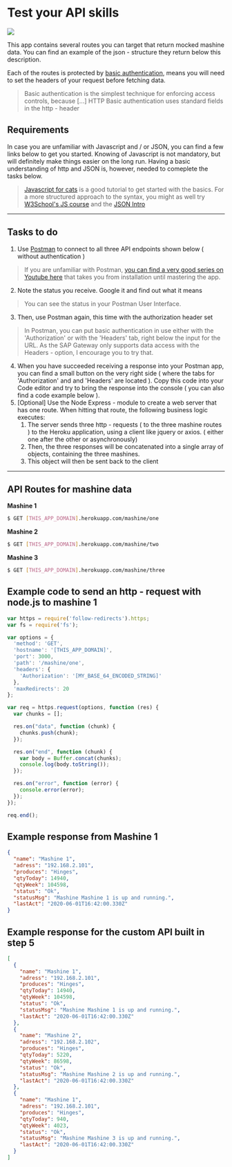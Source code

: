# Test your API skills
![](https://external-content.duckduckgo.com/iu/?u=https%3A%2F%2Faltametrics.com%2Fassets%2Fimages%2Fdevelopers%2Fapi-library-banner-670x200.png&f=1&nofb=1)

This app contains several routes you can target that return mocked mashine data. You can find an example of the json - structure they return below this description. 

Each of the routes is protected by [basic authentication](https://en.wikipedia.org/wiki/Basic_access_authentication), means you will need to set the headers of your request before fetching data. 

> Basic authentication is the simplest technique for enforcing access controls, because [...] HTTP Basic authentication uses standard fields in the http - header

## Requirements

In case you are unfamiliar with Javascript and / or JSON, you can find a few links below to get you started. Knowing of Javascript is not mandatory, but will definitely make things easier on the long run. Having a basic understanding of http and JSON is, however, needed to comeplete the tasks below. 

> [Javascript for cats](http://jsforcats.com/) is a good tutorial to get started with the basics. For a more structured approach to the syntax, you might as well try [W3School's JS course](https://www.w3schools.com/js/) and the [JSON Intro](https://www.w3schools.com/js/js_json_intro.asp)

---

## Tasks to do

1. Use [Postman](https://www.postman.com/) to connect to all three API endpoints shown below ( without authentication )

> If you are unfamiliar with Postman, [you can find a very good series on Youtube here](https://www.youtube.com/watch?v=juldrxDrSH0&list=PLhW3qG5bs-L-oT0GenwPLcJAPD_SiFK3C) that takes you from installation until mastering the app.

2. Note the status you receive. Google it and find out what it means

> You can see the status in your Postman User Interface.

3. Then, use Postman again, this time with the authorization header set

> In Postman, you can put basic authentication in use either with the 'Authorization' or with the 'Headers' tab, right below the input for the URL. As the SAP Gateway only supports data access with the Headers - option, I encourage you to try that.

4. When you have succeeded receiving a response into your Postman app, you can find a small button on the very right side ( where the tabs for 'Authorization' and and 'Headers' are located ). Copy this code into your Code editor and try to bring the response into the console ( you can also find a code example below ).
5. [Optional] Use the Node Express - module to create a web server that has one route. When hitting that route, the following business logic executes: 
   1. The server sends three http - requests ( to the three mashine routes ) to the Heroku application, using a client like jquery or axios. ( either one after the other or asynchronously)
   2. Then, the three responses will be concatenated into a single array of objects, containing the three mashines.
   3. This object will then be sent back to the client

---

## API Routes for mashine data

**Mashine 1**
```sh
$ GET [THIS_APP_DOMAIN].herokuapp.com/mashine/one
```

**Mashine 2**
```sh
$ GET [THIS_APP_DOMAIN].herokuapp.com/mashine/two
```

**Mashine 3**
```sh
$ GET [THIS_APP_DOMAIN].herokuapp.com/mashine/three
```

## Example code to send an http - request with node.js to mashine 1

```javascript
var https = require('follow-redirects').https;
var fs = require('fs');

var options = {
  'method': 'GET',
  'hostname': '[THIS_APP_DOMAIN]',
  'port': 3000,
  'path': '/mashine/one',
  'headers': {
    'Authorization': '[MY_BASE_64_ENCODED_STRING]'
  },
  'maxRedirects': 20
};

var req = https.request(options, function (res) {
  var chunks = [];

  res.on("data", function (chunk) {
    chunks.push(chunk);
  });

  res.on("end", function (chunk) {
    var body = Buffer.concat(chunks);
    console.log(body.toString());
  });

  res.on("error", function (error) {
    console.error(error);
  });
});

req.end();
```

## Example response from Mashine 1

```json
{
  "name": "Mashine 1",
  "adress": "192.168.2.101",
  "produces": "Hinges",
  "qtyToday": 14940,
  "qtyWeek": 104598,
  "status": "Ok",
  "statusMsg": "Mashine Mashine 1 is up and running.",
  "lastAct": "2020-06-01T16:42:00.330Z"
}
```

## Example response for the custom API built in step 5

```json
[
  {
    "name": "Mashine 1",
    "adress": "192.168.2.101",
    "produces": "Hinges",
    "qtyToday": 14940,
    "qtyWeek": 104598,
    "status": "Ok",
    "statusMsg": "Mashine Mashine 1 is up and running.",
    "lastAct": "2020-06-01T16:42:00.330Z"
  },   
  {
    "name": "Mashine 2",
    "adress": "192.168.2.102",
    "produces": "Hinges",
    "qtyToday": 5220,
    "qtyWeek": 86598,
    "status": "Ok",
    "statusMsg": "Mashine Mashine 2 is up and running.",
    "lastAct": "2020-06-01T16:42:00.330Z"
  },   
  {
    "name": "Mashine 1",
    "adress": "192.168.2.101",
    "produces": "Hinges",
    "qtyToday": 940,
    "qtyWeek": 4023,
    "status": "Ok",
    "statusMsg": "Mashine Mashine 3 is up and running.",
    "lastAct": "2020-06-01T16:42:00.330Z"
  }
]

```